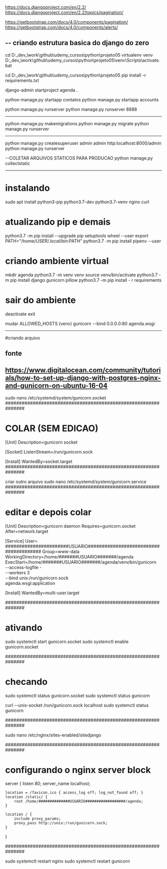 https://docs.djangoproject.com/en/2.2/
https://docs.djangoproject.com/en/2.2/topics/pagination/

https://getbootstrap.com/docs/4.0/components/pagination/
https://getbootstrap.com/docs/4.0/components/alerts/


-- criando estrutura basica do django do zero
---
cd D:\_dev_\work\github\udemy_cursos\python\projeto05
virtualenv venv
D:\_dev_\work\github\udemy_cursos\python\projeto05\venv\Scripts\activate.bat

cd D:\_dev_\work\github\udemy_cursos\python\projeto05
pip install -r requirements.txt

django-admin startproject agenda .

python manage.py startapp contatos
python manage.py startapp accounts

python manage.py runserver
python manage.py runserver 8888



---
python manage.py makemigrations
python manage.py migrate
python manage.py runserver


---
python manage.py createsuperuser
admin 
admin
http:localhost:8000/admin
python manage.py runserver


--COLETAR ARQUIVOS STATICOS PARA PRODUCAO
python manage.py collectstatic


---------------------------------------
# instalando
sudo apt install python3-pip python3.7-dev python3.7-venv nginx curl

# atualizando pip e demais
python3.7 -m pip install --upgrade pip setuptools wheel --user
export PATH="/home/$USER/.local/bin:$PATH"
python3.7 -m pip install pipenv --user

# criando ambiente virtual
mkdir agenda
python3.7 -m venv venv
source venv/bin/activate
python3.7 -m pip install django gunicorn pillow
python3.7 -m pip install - r requirements

# sair do ambiente
deactivate
exit

mudar ALLOWED_HOSTS
(venv) gunicorn --bind 0.0.0.0:80 agenda.wsgi


---------------------------------------
#criando arquivo

## fonte
## https://www.digitalocean.com/community/tutorials/how-to-set-up-django-with-postgres-nginx-and-gunicorn-on-ubuntu-16-04

sudo nano /etc/systemd/system/gunicorn.socket
###############################################################

# COLAR (SEM EDICAO)
[Unit]
Description=gunicorn socket

[Socket]
ListenStream=/run/gunicorn.sock

[Install]
WantedBy=socket.target
###############################################################

criar outro arquivo
sudo nano /etc/systemd/system/gunicorn.service
###############################################################

# editar e depois colar
[Unit]
Description=gunicorn daemon
Requires=gunicorn.socket
After=network.target

[Service]
User= #######################USUARIO#######################################
Group=www-data
WorkingDirectory=/home/#######USUARIO#######/agenda
ExecStart=/home/#######USUARIO#######/agenda/venv/bin/gunicorn \
         --access-logfile - \
         --workers 3 \
         --bind unix:/run/gunicorn.sock \
         agenda.wsgi:application

[Install]
WantedBy=multi-user.target
         
         
###############################################################

# ativando
sudo systemctl start  gunicorn.socket
sudo systemctl enable gunicorn.socket

###############################################################

# checando
sudo systemctl status gunicorn.socket
sudo systemctl status gunicorn         
         
curl --unix-socket /run/gunicorn.sock localhost
sudo systemctl status gunicorn

###############################################################

sudo nano /etc/nginx/sites-enabled/sitedjango

###############################################################

# configurando o nginx server block

server {
    listen 80;
    server_name localhost;
    
    location = /favicon.ico { access_log off; log_not_found off; }
    location /static/ {
        root /home/##############USUARIO##################/agenda;
    }
    
    location / {
        include proxy_params;
        proxy_pass http://unix:/run/gunicorn.sock;
    }
}

###############################################################

sudo systemctl restart nginx
sudo systemctl restart gunicorn
